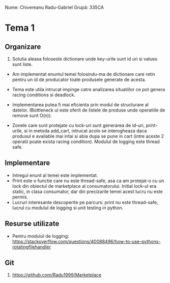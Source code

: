Nume: Chivereanu Radu-Gabriel
Grupă: 335CA

# Tema 1

## Organizare

1. Solutia aleasa foloseste dictionare unde key-urile sunt id uri si values sunt liste.

- Am implementat enuntul temei folosindu-ma de dictionare care retin pentru un id de producator toate produsele generate de acesta.

- Tema este utila intrucat impinge catre analizarea situatiilor ce pot genera racing conditions si deadlock.
- Implementarea putea fi mai eficienta prin modul de structurare al datelor. (Bottleneck ul este oferit de listele de produse unde operatiile de remove sunt O(n)).
- Zonele care sunt protejate cu lock-uri sunt generarea de id-uri, print-urile, si in metoda add_cart, intrucat acolo se interogheaza daca produsul e available mai intai si abia dupa se pune in cart (intre aceste 2 operatii poate exista racing condition). Modulul de logging este thread safe.

## Implementare

- Intregul enunt al temei este implementat.
- Print este o functie care nu este thread-safe, asa ca am protejat-o cu un lock din obiectul de marketplace al consumatorului. Initial lock-ul era static, in clasa consumator, dar din precizarile temei
  acest lucru nu este permis.
- Lucruri interesante descoperite pe parcurs: print nu este thread-safe, lucrul cu modulul de logging si unit testing in python.

## Resurse utilizate

- Pentru modulul de logging: https://stackoverflow.com/questions/40088496/how-to-use-pythons-rotatingfilehandler

## Git

1. https://github.com/Radu1999/Marketplace

